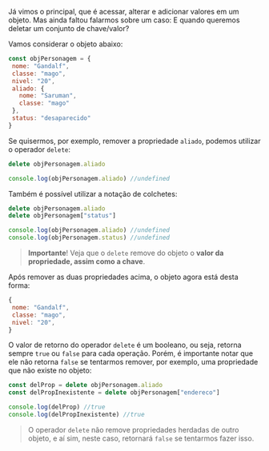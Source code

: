 Já vimos o principal, que é acessar, alterar e adicionar valores em um objeto. Mas ainda faltou falarmos sobre um caso: E quando queremos deletar um conjunto de chave/valor?

Vamos considerar o objeto abaixo:

```javascript
const objPersonagem = {
 nome: "Gandalf",
 classe: "mago",
 nivel: "20",
 aliado: {
   nome: "Saruman",
   classe: "mago"
 },
 status: "desaparecido"
}
```

Se quisermos, por exemplo, remover a propriedade `aliado`, podemos utilizar o operador `delete`:

```javascript
delete objPersonagem.aliado

console.log(objPersonagem.aliado) //undefined
```

Também é possível utilizar a notação de colchetes:

```javascript
delete objPersonagem.aliado
delete objPersonagem["status"]

console.log(objPersonagem.aliado) //undefined
console.log(objPersonagem.status) //undefined
```

> **Importante**! Veja que o `delete` remove do objeto o **valor da propriedade, assim como a chave**.

Após remover as duas propriedades acima, o objeto agora está desta forma:

```javascript
{
 nome: "Gandalf",
 classe: "mago",
 nivel: "20",
}
```

O valor de retorno do operador `delete` é um booleano, ou seja, retorna sempre `true` ou `false` para cada operação. Porém, é importante notar que ele não retorna `false` se tentarmos remover, por exemplo, uma propriedade que não existe no objeto:

```javascript
const delProp = delete objPersonagem.aliado
const delPropInexistente = delete objPersonagem["endereco"]

console.log(delProp) //true
console.log(delPropInexistente) //true
```

> O operador `delete` não remove propriedades herdadas de outro objeto, e aí sim, neste caso, retornará `false` se tentarmos fazer isso.